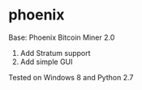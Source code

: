 phoenix
=======

Base: Phoenix Bitcoin Miner 2.0

1. Add Stratum support
2. Add simple GUI

Tested on Windows 8 and Python 2.7

